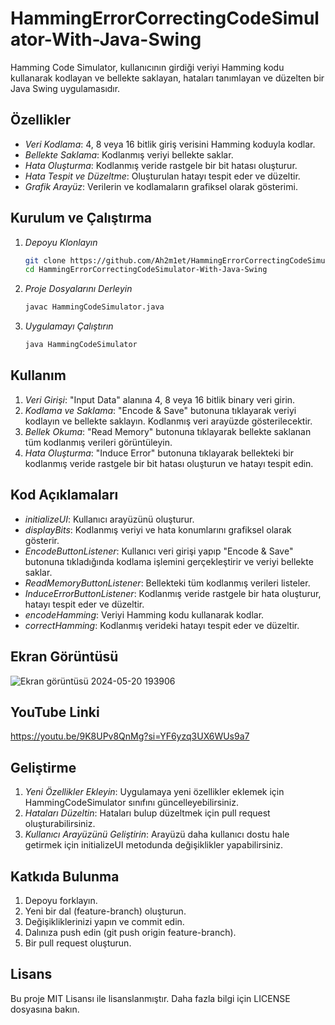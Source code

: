 # HammingErrorCorrectingCodeSimulator-With-Java-Swing

Hamming Code Simulator, kullanıcının girdiği veriyi Hamming kodu kullanarak kodlayan ve bellekte saklayan, hataları tanımlayan ve düzelten bir Java Swing uygulamasıdır.

## Özellikler

- *Veri Kodlama*: 4, 8 veya 16 bitlik giriş verisini Hamming koduyla kodlar.
- *Bellekte Saklama*: Kodlanmış veriyi bellekte saklar.
- *Hata Oluşturma*: Kodlanmış veride rastgele bir bit hatası oluşturur.
- *Hata Tespit ve Düzeltme*: Oluşturulan hatayı tespit eder ve düzeltir.
- *Grafik Arayüz*: Verilerin ve kodlamaların grafiksel olarak gösterimi.

## Kurulum ve Çalıştırma

1. *Depoyu Klonlayın*
    
     ```bash
    git clone https://github.com/Ah2m1et/HammingErrorCorrectingCodeSimulator-With-Java-Swing.git
    cd HammingErrorCorrectingCodeSimulator-With-Java-Swing
     ```

2. *Proje Dosyalarını Derleyin*

     ```bash
    javac HammingCodeSimulator.java
     ```

3. *Uygulamayı Çalıştırın*

     ```bash
    java HammingCodeSimulator
     ```

## Kullanım

1. *Veri Girişi*: "Input Data" alanına 4, 8 veya 16 bitlik binary veri girin.
2. *Kodlama ve Saklama*: "Encode & Save" butonuna tıklayarak veriyi kodlayın ve bellekte saklayın. Kodlanmış veri arayüzde gösterilecektir.
3. *Bellek Okuma*: "Read Memory" butonuna tıklayarak bellekte saklanan tüm kodlanmış verileri görüntüleyin.
4. *Hata Oluşturma*: "Induce Error" butonuna tıklayarak bellekteki bir kodlanmış veride rastgele bir bit hatası oluşturun ve hatayı tespit edin.

## Kod Açıklamaları

- *initializeUI*: Kullanıcı arayüzünü oluşturur.
- *displayBits*: Kodlanmış veriyi ve hata konumlarını grafiksel olarak gösterir.
- *EncodeButtonListener*: Kullanıcı veri girişi yapıp "Encode & Save" butonuna tıkladığında kodlama işlemini gerçekleştirir ve veriyi bellekte saklar.
- *ReadMemoryButtonListener*: Bellekteki tüm kodlanmış verileri listeler.
- *InduceErrorButtonListener*: Kodlanmış veride rastgele bir hata oluşturur, hatayı tespit eder ve düzeltir.
- *encodeHamming*: Veriyi Hamming kodu kullanarak kodlar.
- *correctHamming*: Kodlanmış verideki hatayı tespit eder ve düzeltir.

## Ekran Görüntüsü

![Ekran görüntüsü 2024-05-20 193906](https://github.com/Ah2m1et/HammingErrorCorrectingCodeSimulator-With-Java-Swing/assets/103003160/293fbf9e-c7e5-4fd8-97f0-cfb9b3e2f3a8)

## YouTube Linki

https://youtu.be/9K8UPv8QnMg?si=YF6yzq3UX6WUs9a7


## Geliştirme

1. *Yeni Özellikler Ekleyin*: Uygulamaya yeni özellikler eklemek için HammingCodeSimulator sınıfını güncelleyebilirsiniz.
2. *Hataları Düzeltin*: Hataları bulup düzeltmek için pull request oluşturabilirsiniz.
3. *Kullanıcı Arayüzünü Geliştirin*: Arayüzü daha kullanıcı dostu hale getirmek için initializeUI metodunda değişiklikler yapabilirsiniz.

## Katkıda Bulunma

1. Depoyu forklayın.
2. Yeni bir dal (feature-branch) oluşturun.
3. Değişikliklerinizi yapın ve commit edin.
4. Dalınıza push edin (git push origin feature-branch).
5. Bir pull request oluşturun.

## Lisans

Bu proje MIT Lisansı ile lisanslanmıştır. Daha fazla bilgi için LICENSE dosyasına bakın.
